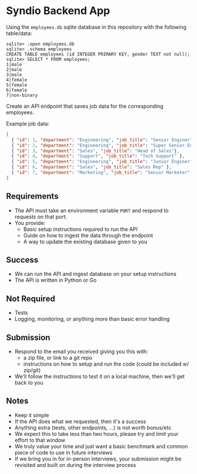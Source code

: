 # Syndio Backend App

Using the `employees.db` sqlite database in this repository with the following table/data:

```
sqlite> .open employees.db
sqlite> .schema employees
CREATE TABLE employees (id INTEGER PRIMARY KEY, gender TEXT not null);
sqlite> SELECT * FROM employees;
1|male
2|male
3|male
4|female
5|female
6|female
7|non-binary
```

Create an API endpoint that saves job data for the corresponding employees.

Example job data:

```json
[
  { "id": 1, "department": "Engineering", "job_title": "Senior Enginer" },
  { "id": 2, "department": "Engineering", "job_title": "Super Senior Enginer" },
  { "id": 3, "department": "Sales", "job_title": "Head of Sales"},
  { "id": 4, "department": "Support", "job_title": "Tech Support" },
  { "id": 5, "department": "Engineering", "job_title": "Junior Enginer" },
  { "id": 6, "department": "Sales", "job_title": "Sales Rep" },
  { "id": 7, "department": "Marketing", "job_title": "Senior Marketer" }
]
```

## Requirements

- The API must take an environment variable `PORT` and respond to requests on that port.
- You provide:
  - Basic setup instructions required to run the API
  - Guide on how to ingest the data through the endpoint
  - A way to update the existing database given to you

## Success

- We can run the API and ingest database on your setup instructions
- The API is written in Python or Go

## Not Required

- Tests
- Logging, monitoring, or anything more than basic error handling

## Submission

- Respond to the email you received giving you this with:
  - a zip file, or link to a git repo
  - instructions on how to setup and run the code (could be included w/ zip/git)
- We'll follow the instructions to test it on a local machine, then we'll get back to you

## Notes

- Keep it simple
- If the API does what we requested, then it's a success
- Anything extra (tests, other endpoints, ...) is not worth bonus/etc
- We expect this to take less than two hours, please try and limit your effort to that window
- We truly value your time and just want a basic benchmark and common piece of code to use in future interviews
- If we bring you in for in-person interviews, your submission might be revisited and built on during the interview process